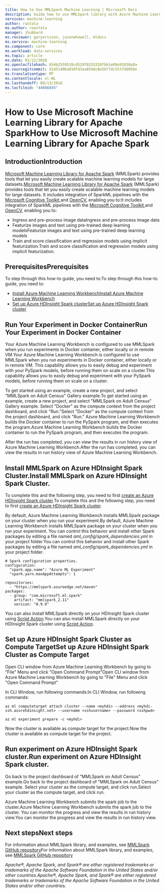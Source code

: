 ```yaml
---
title: How to Use MMLSpark Machine Learning | Microsoft Docs
description: Guide how to use MMLSpark library with Azure Machine Learning.
services: machine-learning
author: rastala
ms.author: roastala
manager: jhubbard
ms.reviewer: garyericson, jasonwhowell, mldocs
ms.service: machine-learning
ms.component: core
ms.workload: data-services
ms.topic: article
ms.date: 01/12/2018
ms.openlocfilehash: 654b2559518cd52978153310fbb1e89a91838a8a
ms.sourcegitcommit: d1451406a010fd3aa854dc8e5b77dc5537d8050e
ms.translationtype: MT
ms.contentlocale: nl-NL
ms.lasthandoff: 09/13/2018
ms.locfileid: "44866845"
---
```

# <a name="how-to-use-microsoft-machine-learning-library-for-apache-spark"></a><span data-ttu-id="fe2fd-103">How to Use Microsoft Machine Learning Library for Apache Spark</span><span class="sxs-lookup"><span data-stu-id="fe2fd-103">How to Use Microsoft Machine Learning Library for Apache Spark</span></span>

## <a name="introduction"></a><span data-ttu-id="fe2fd-104">Introduction</span><span class="sxs-lookup"><span data-stu-id="fe2fd-104">Introduction</span></span>

<span data-ttu-id="fe2fd-105">[Microsoft Machine Learning Library for Apache Spark](https://github.com/Azure/mmlspark) (MMLSpark)  provides tools that let you easily create scalable machine learning models for large datasets.</span><span class="sxs-lookup"><span data-stu-id="fe2fd-105">[Microsoft Machine Learning Library for Apache Spark](https://github.com/Azure/mmlspark) (MMLSpark)  provides tools that let you easily create scalable machine learning models for large datasets.</span></span> <span data-ttu-id="fe2fd-106">It includes integration of SparkML pipelines with the [Microsoft Cognitive Toolkit ](https://github.com/Microsoft/CNTK) and [OpenCV](http://www.opencv.org/), enabling you to:</span><span class="sxs-lookup"><span data-stu-id="fe2fd-106">It includes integration of SparkML pipelines with the [Microsoft Cognitive Toolkit ](https://github.com/Microsoft/CNTK) and [OpenCV](http://www.opencv.org/), enabling you to:</span></span> 
 * <span data-ttu-id="fe2fd-107">Ingress and pre-process image data</span><span class="sxs-lookup"><span data-stu-id="fe2fd-107">Ingress and pre-process image data</span></span>
 * <span data-ttu-id="fe2fd-108">Featurize images and text using pre-trained deep learning models</span><span class="sxs-lookup"><span data-stu-id="fe2fd-108">Featurize images and text using pre-trained deep learning models</span></span>
 * <span data-ttu-id="fe2fd-109">Train and score classification and regression models using implicit featurization.</span><span class="sxs-lookup"><span data-stu-id="fe2fd-109">Train and score classification and regression models using implicit featurization.</span></span>

## <a name="prerequisites"></a><span data-ttu-id="fe2fd-110">Prerequisites</span><span class="sxs-lookup"><span data-stu-id="fe2fd-110">Prerequisites</span></span>

<span data-ttu-id="fe2fd-111">To step through this how-to guide, you need to:</span><span class="sxs-lookup"><span data-stu-id="fe2fd-111">To step through this how-to guide, you need to:</span></span>
- [<span data-ttu-id="fe2fd-112">Install Azure Machine Learning Workbench</span><span class="sxs-lookup"><span data-stu-id="fe2fd-112">Install Azure Machine Learning Workbench</span></span>](../service/quickstart-installation.md)
- [<span data-ttu-id="fe2fd-113">Set up Azure HDInsight Spark cluster</span><span class="sxs-lookup"><span data-stu-id="fe2fd-113">Set up Azure HDInsight Spark cluster</span></span>](https://docs.microsoft.com/azure/hdinsight/hdinsight-apache-spark-jupyter-spark-sql)

## <a name="run-your-experiment-in-docker-container"></a><span data-ttu-id="fe2fd-114">Run Your Experiment in Docker Container</span><span class="sxs-lookup"><span data-stu-id="fe2fd-114">Run Your Experiment in Docker Container</span></span>

<span data-ttu-id="fe2fd-115">Your Azure Machine Learning Workbench is configured to use MMLSpark when you run experiments in Docker container, either locally or in remote VM.</span><span class="sxs-lookup"><span data-stu-id="fe2fd-115">Your Azure Machine Learning Workbench is configured to use MMLSpark when you run experiments in Docker container, either locally or in remote VM.</span></span> <span data-ttu-id="fe2fd-116">This capability allows you to easily debug and experiment with your PySpark models, before running them on scale on a cluster.</span><span class="sxs-lookup"><span data-stu-id="fe2fd-116">This capability allows you to easily debug and experiment with your PySpark models, before running them on scale on a cluster.</span></span> 

<span data-ttu-id="fe2fd-117">To get started using an example, create a new project, and select "MMLSpark on Adult Census" Gallery example.</span><span class="sxs-lookup"><span data-stu-id="fe2fd-117">To get started using an example, create a new project, and select "MMLSpark on Adult Census" Gallery example.</span></span> <span data-ttu-id="fe2fd-118">Select "Docker" as the compute context from the project dashboard, and click "Run."</span><span class="sxs-lookup"><span data-stu-id="fe2fd-118">Select "Docker" as the compute context from the project dashboard, and click "Run."</span></span> <span data-ttu-id="fe2fd-119">Azure Machine Learning Workbench builds the Docker container to run the PySpark program, and then executes the program.</span><span class="sxs-lookup"><span data-stu-id="fe2fd-119">Azure Machine Learning Workbench builds the Docker container to run the PySpark program, and then executes the program.</span></span>

<span data-ttu-id="fe2fd-120">After the run has completed, you can view the results in run history view of Azure Machine Learning Workbench.</span><span class="sxs-lookup"><span data-stu-id="fe2fd-120">After the run has completed, you can view the results in run history view of Azure Machine Learning Workbench.</span></span>

## <a name="install-mmlspark-on-azure-hdinsight-spark-cluster"></a><span data-ttu-id="fe2fd-121">Install MMLSpark on Azure HDInsight Spark Cluster.</span><span class="sxs-lookup"><span data-stu-id="fe2fd-121">Install MMLSpark on Azure HDInsight Spark Cluster.</span></span>

<span data-ttu-id="fe2fd-122">To complete this and the following step, you need to first [create an Azure HDInsight Spark cluster](https://docs.microsoft.com/azure/hdinsight/hdinsight-apache-spark-jupyter-spark-sql).</span><span class="sxs-lookup"><span data-stu-id="fe2fd-122">To complete this and the following step, you need to first [create an Azure HDInsight Spark cluster](https://docs.microsoft.com/azure/hdinsight/hdinsight-apache-spark-jupyter-spark-sql).</span></span>

<span data-ttu-id="fe2fd-123">By default, Azure Machine Learning Workbench installs MMLSpark package on your cluster when you run your experiment.</span><span class="sxs-lookup"><span data-stu-id="fe2fd-123">By default, Azure Machine Learning Workbench installs MMLSpark package on your cluster when you run your experiment.</span></span> <span data-ttu-id="fe2fd-124">You can control this behavior and install other Spark packages by editing a file named _aml_config/spark_dependencies.yml_ in your project folder.</span><span class="sxs-lookup"><span data-stu-id="fe2fd-124">You can control this behavior and install other Spark packages by editing a file named _aml_config/spark_dependencies.yml_ in your project folder.</span></span>

```
# Spark configuration properties.
configuration:
  "spark.app.name": "Azure ML Experiment"
  "spark.yarn.maxAppAttempts": 1

repositories:
  - "https://mmlspark.azureedge.net/maven"
packages:
  - group: "com.microsoft.ml.spark"
    artifact: "mmlspark_2.11"
    version: "0.9.9"
```

<span data-ttu-id="fe2fd-125">You can also install MMLSpark directly on your HDInsight Spark cluster using [Script Action](https://github.com/Azure/mmlspark#hdinsight).</span><span class="sxs-lookup"><span data-stu-id="fe2fd-125">You can also install MMLSpark directly on your HDInsight Spark cluster using [Script Action](https://github.com/Azure/mmlspark#hdinsight).</span></span>

## <a name="set-up-azure-hdinsight-spark-cluster-as-compute-target"></a><span data-ttu-id="fe2fd-126">Set up Azure HDInsight Spark Cluster as Compute Target</span><span class="sxs-lookup"><span data-stu-id="fe2fd-126">Set up Azure HDInsight Spark Cluster as Compute Target</span></span>

<span data-ttu-id="fe2fd-127">Open CLI window from Azure Machine Learning Workbench by going to "File" Menu and click "Open Command Prompt"</span><span class="sxs-lookup"><span data-stu-id="fe2fd-127">Open CLI window from Azure Machine Learning Workbench by going to "File" Menu and click "Open Command Prompt"</span></span>

<span data-ttu-id="fe2fd-128">In CLI Window, run following commands:</span><span class="sxs-lookup"><span data-stu-id="fe2fd-128">In CLI Window, run following commands:</span></span>

```
az ml computetarget attach cluster --name <myhdi> --address <myhdi-ssh.azurehdinsight.net> --username <sshusername> --password <sshpwd> 
```

```
az ml experiment prepare -c <myhdi>
```

<span data-ttu-id="fe2fd-129">Now the cluster is available as compute target for the project.</span><span class="sxs-lookup"><span data-stu-id="fe2fd-129">Now the cluster is available as compute target for the project.</span></span>

## <a name="run-experiment-on-azure-hdinsight-spark-cluster"></a><span data-ttu-id="fe2fd-130">Run experiment on Azure HDInsight Spark cluster.</span><span class="sxs-lookup"><span data-stu-id="fe2fd-130">Run experiment on Azure HDInsight Spark cluster.</span></span>

<span data-ttu-id="fe2fd-131">Go back to the project dashboard of "MMLSpark on Adult Census" example.</span><span class="sxs-lookup"><span data-stu-id="fe2fd-131">Go back to the project dashboard of "MMLSpark on Adult Census" example.</span></span> <span data-ttu-id="fe2fd-132">Select your cluster as the compute target, and click run.</span><span class="sxs-lookup"><span data-stu-id="fe2fd-132">Select your cluster as the compute target, and click run.</span></span>

<span data-ttu-id="fe2fd-133">Azure Machine Learning Workbench submits the spark job to the cluster.</span><span class="sxs-lookup"><span data-stu-id="fe2fd-133">Azure Machine Learning Workbench submits the spark job to the cluster.</span></span> <span data-ttu-id="fe2fd-134">You can monitor the progress and view the results in run history view.</span><span class="sxs-lookup"><span data-stu-id="fe2fd-134">You can monitor the progress and view the results in run history view.</span></span>

## <a name="next-steps"></a><span data-ttu-id="fe2fd-135">Next steps</span><span class="sxs-lookup"><span data-stu-id="fe2fd-135">Next steps</span></span>
<span data-ttu-id="fe2fd-136">For information about MMLSpark library, and examples, see [MMLSpark GitHub repository](https://github.com/Azure/mmlspark)</span><span class="sxs-lookup"><span data-stu-id="fe2fd-136">For information about MMLSpark library, and examples, see [MMLSpark GitHub repository](https://github.com/Azure/mmlspark)</span></span>

<span data-ttu-id="fe2fd-137">*Apache®, Apache Spark, and Spark® are either registered trademarks or trademarks of the Apache Software Foundation in the United States and/or other countries.*</span><span class="sxs-lookup"><span data-stu-id="fe2fd-137">*Apache®, Apache Spark, and Spark® are either registered trademarks or trademarks of the Apache Software Foundation in the United States and/or other countries.*</span></span>
